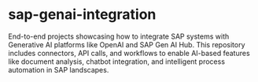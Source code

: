 # sap-genai-integration
End-to-end projects showcasing how to integrate SAP systems with Generative AI platforms like OpenAI and SAP Gen AI Hub. This repository includes connectors, API calls, and workflows to enable AI-based features like document analysis, chatbot integration, and intelligent process automation in SAP landscapes.
